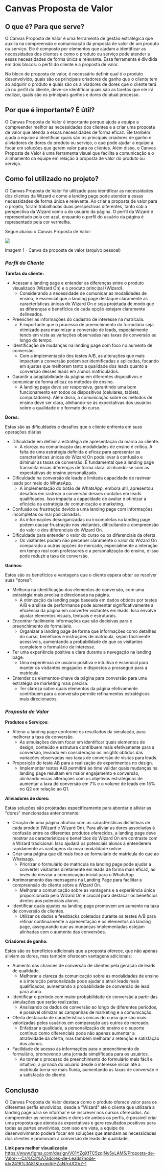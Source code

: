 # Canvas Proposta de Valor

## O que é? Para que serve?
   O Canvas Proposta de Valor é uma ferramenta de gestão estratégica que auxilia na compreensão e comunicação da proposta de valor de um produto ou serviço. Ele é composto por elementos que ajudam a identificar as necessidades dos clientes e como o produto ou serviço pode atender a essas necessidades de forma única e relevante. Essa ferramenta é dividida em dois blocos: o perfil do cliente e a proposta de valor. 
   
No bloco de proposta de valor, é necessário definir qual é o produto desenvolvido, quais são os principais criadores de ganho que o cliente tem ao adquirir o produto e quais são os aliviadores de dores que o cliente terá. Já no perfil do cliente, deve-se identificar quais são as tarefas que ele irá realizar, quais são os principais ganhos e dores do atual processo.

## Por que é importante? É útil?
   O Canvas Proposta de Valor é importante porque ajuda a equipe a compreender melhor as necessidades dos clientes e a criar uma proposta de valor que atenda a essas necessidades de forma eficaz. Ele também ajuda a equipe a identificar quais são os principais criadores de ganho e aliviadores de dores do produto ou serviço, o que pode ajudar a equipe a focar em soluções que gerem valor para os clientes. Além disso, o Canvas Proposta de Valor é uma ferramenta visual que facilita a comunicação e o alinhamento da equipe em relação à proposta de valor do produto ou serviço.

## Como foi utilizado no projeto?
   O Canvas Proposta de Valor foi utilizado para identificar as necessidades dos clientes da Wizard e como a landing page pode atender a essas necessidades de forma única e relevante. Ao criar a proposta de valor para o projeto, foram trabalhadas duas perspectivas diferentes, tanto sob a perspectiva da Wizard como a do usuário da página. O perfil da Wizard é representado pela cor azul, enquanto o perfil do usuário da página é representado pela cor vermelha.

Segue abaixo o Canvas Proposta de Valor:

<img src="https://github.com/Inteli-College/2024-1B-T04-SI10-G05/blob/main/assets/canvas.png"/>


Imagem 1 - Canva da proposta de valor (arquivo pessoal)

### *Perfil do Cliente*
**Tarefas do cliente:**
- Acessar a landing page e entender as diferenças entre o produto visualizado (Wizard On) e o produto principal (Wizard).
   - Considerando a necessidade de comunicar as modalidades de ensino, é essencial que a landing page destaque claramente as características únicas do Wizard On e seja projetada de modo que as diferenças e benefícios de cada opção estejam claramente delineados.
- Preencher as informações do cadastro de interesse na matrícula.
   - É importante que o processo de preenchimento do formulário seja otimizado para maximizar a conversão de leads, especialmente tendo em vista as variações observadas nas taxas de conversão ao longo do tempo. 
- Identificação de mudanças na landing page com foco no aumento de conversão.
   - Com a implementação dos testes A/B, as alterações que mais impactam a conversão podem ser identificadas e aplicadas, focando em ajustes que melhorem tanto a qualidade dos leads quanto a conversão desses leads em alunos matriculados.
- Garantir a adaptabilidade da página em diferentes dispositivos e comunicar de forma eficaz os métodos de ensino.
     - A landing page deve ser responsiva, garantindo uma bom funcionamento em todos os dispositivos (celulares, tablets, computadores). Além disso, a comunicação sobre os métodos de ensino deve ser clara, alinhando-se às expectativas dos usuários sobre a qualidade e o formato do curso.

**Dores:**

Estas são as dificuldades e desafios que o cliente enfrenta em suas operações diárias
- Dificuldade em definir a estratégia de apresentação da marca ao cliente.
     - A clareza na comunicação das modalidades de ensino é crítica. A falta de uma estratégia definida e eficaz para apresentar as características únicas do Wizard On pode levar à confusão e diminuir as taxas de conversão. É fundamental que a landing page transmita essas diferenças de forma clara, alinhando-se com as expectativas de ensino personalizado.
- Dificuldade na conversão de leads e limitada capacidade de rastrear leads por meio do WhatsApp.
   - A implementação do botão de WhatsApp, embora útil, apresentou desafios em rastrear a conversão desses contatos em leads qualificados. Isso impacta a capacidade de avaliar e otimizar a eficácia da estratégia de comunicação e marketing. 
- Confusão ou frustração devido a uma landing page com informações incompletas ou mal posicionadas.
   - As informações desorganizadas ou incompletas na landing page podem causar frustração nos visitantes, dificultando a compreensão do valor e dos diferenciais do Wizard On.
- Dificuldade para entender o valor do curso ou os diferenciais da oferta.
   - Os visitantes podem não perceber claramente o valor do Wizard On comparado a outras opções de mercado, especialmente a interação em tempo real com professores e a personalização do ensino, e isso pode reduzir a taxa de conversão.


**Ganhos:**

Estes são os benefícios e vantagens que o cliente espera obter ao resolver suas "dores":
- Melhoria na identificação dos elementos de conversão, com uma estratégia mais precisa e direcionada na página.
   -  A otimização da landing page baseada em dados obtidos por testes A/B e análise de performance pode aumentar significativamente a eficiência da página em converter visitantes em leads. Isso envolve ajustar elementos visuais, textuais e estruturais.
- Encontrar facilmente informações que são decisivas para o preenchimento do formulário.
   - Organizar a landing page de forma que informações como detalhes do curso, benefícios e instruções de matrícula, sejam facilmente acessíveis, aumentando a probabilidade de que os visitantes completem o formulário de interesse.
- Ter uma experiência positiva e clara durante a navegação na landing page.
   - Uma experiência de usuário positiva e intuitiva é essencial para manter os visitantes engajados e dispostos a prosseguir para a matrícula.
- Entender os elementos-chave da página para conversão para uma estratégia de marketing mais precisa.
   - Ter clareza sobre quais elementos da página efetivamente contribuem para a conversão permite refinamentos estratégicos mais direcionados. 


### *Proposta de Valor*
**Produtos e Serviços:**
- Alterar a landing page conforme os resultados da simulação, para melhorar a taxa de conversão.
   - As simulações devem focar em identificar quais elementos de design, conteúdo e estrutura contribuem mais efetivamente para a conversão, levando em consideração os insights obtidos das variações observadas nas taxas de conversão de visitas para leads.
- Proposição do teste AB para a realização de experimentos no design.
   - Implementar testes A/B permitirá ao time validar quais mudanças na landing page resultam em maior engajamento e conversão, alinhando essas alterações com os objetivos estratégicos de aumentar a taxa de conversão em 7% e o volume de leads em 15% no Q2 em relação ao Q1.
  
**Aliviadores de dores:**

Estas soluções são projetadas especificamente para abordar e aliviar as "dores" mencionadas anteriormente:
- Criação de uma página atrativa com as características distintivas de cada produto (Wizard e Wizard On).
    Para aliviar as dores associadas à confusão entre os diferentes produtos oferecidos, a landing page deve mostrar as características e benefícios do Wizard On em contraste com a Wizard tradicional. Isso ajudará os potenciais alunos a entenderem rapidamente as vantagens da nova modalidade online.
- Criar uma página que dê mais foco ao formulário de matrícula do que ao Whatsapp.
   - Priorizar o formulário de matrícula na landing page pode ajudar a converter visitantes diretamente em leads de forma mais eficaz, ao invés de desviar a comunicação inicial para o WhatsApp
- Aprimoramento das mensagens na Landing Page para facilitar a compreensão do cliente sobre a Wizard On.
   - Melhorar a comunicação sobre as vantagens e a experiência única proporcionada pelo Wizard On é crucial para destacar os benefícios diretos aos potenciais alunos.
- Identificar quais ajustes na landing page promovem um aumento na taxa de conversão de clientes.
   - Utilizar os dados e feedbacks coletados durante os testes A/B para refinar continuamente a apresentação e os elementos da landing page, assegurando que as mudanças implementadas estejam alinhadas com o aumento das conversões.


**Criadores de ganho:**

Estes são os benefícios adicionais que a proposta oferece, que não apenas aliviam as dores, mas também oferecem vantagens adicionais:
- Aumento das chances de conversão de clientes pela geração de leads de qualidade.
   - Melhorar a clareza da comunicação sobre as modalidades de ensino e a interação personalizada pode ajudar a atrair leads mais qualificados, aumentando a probabilidade de conversão de lead para aluno.
- Identificar o período com maior probabilidade de conversão a partir das simulações que serão realizadas.
    -  Analisando os dados de conversão ao longo de diferentes períodos, é possível otimizar as campanhas de marketing e a comunicação.
- Oferta destacada de características únicas do curso que são mais valorizadas pelos usuários em comparação aos outros do mercado.
   - Enfatizar a qualidade, a personalização do ensino e o suporte contínuo como diferenciais pode não apenas aumentar a atratividade da oferta, mas também melhorar a retenção e satisfação dos alunos.
- Facilidade de acesso às informações para o preenchimento do formulário, promovendo uma jornada simplificada para os usuários.
   - Ao tornar o processo de preenchimento do formulário mais fácil e intuitivo, a jornada do usuário desde o interesse inicial até a matrícula torna-se mais fluida, aumentando as taxas de conversão e a satisfação do cliente.

## Conclusão
O Canvas Proposta de Valor destaca como o produto oferece valor para os diferentes perfis envolvidos, desde a "Wizard" até o cliente que utilizará a landing page para se informar e se inscrever nos cursos oferecidos. Ao compreender as necessidades e dores de ambos os perfis, é possível criar uma proposta que atenda às expectativas e gere resultados positivos para todas as partes envolvidas, com isso em vista, a equipe de desenvolvimento poderá focar em soluções que atendam as necessidades dos clientes e promovam a conversão de leads de qualidade.

**Link para melhor visualização**: https://www.figma.com/design/V01YZgXfTC5zqINy5yLAM5/Proposta-de-Valor---Ca%C3%A7adores-de-Leads?node-id=2416%3A81&t=xmjAjHZaN7pUCfbZ-1
